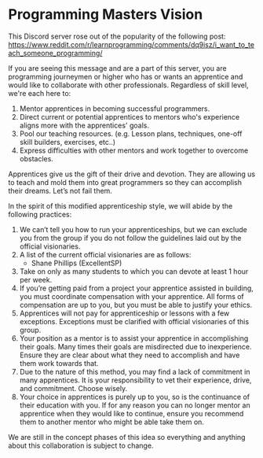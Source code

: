 # Programming Masters Vision
This Discord server rose out of the popularity of the following post: https://www.reddit.com/r/learnprogramming/comments/dq9isz/i_want_to_teach_someone_programming/

If you are seeing this message and are a part of this server, you are programming journeymen or higher who has or wants an apprentice and would like to collaborate with other professionals. Regardless of skill level, we're each here to:
1. Mentor apprentices in becoming successful programmers.
2. Direct current or potential apprentices to mentors who's experience aligns more with the apprentices' goals.
3. Pool our teaching resources. (e.g. Lesson plans, techniques, one-off skill builders, exercises, etc..)
4. Express difficulties with other mentors and work together to overcome obstacles.

Apprentices give us the gift of their drive and devotion. They are allowing us to teach and mold them into great programmers so they can accomplish their dreams.  Let’s not fail them.

In the spirit of this modified apprenticeship style, we will abide by the following practices:
1. We can’t tell you how to run your apprenticeships, but we can exclude you from the group if you do not follow the guidelines laid out by the official visionaries.
2. A list of the current official visionaries are as follows:
   - Shane Phillips (ExcellentSP)
3. Take on only as many students to which you can devote at least 1 hour per week.
4. If you’re getting paid from a project your apprentice assisted in building, you must coordinate compensation with your apprentice. All forms of compensation are up to you, but you must be able to justify your ethics.
5. Apprentices will not pay for apprenticeship or lessons with a few exceptions. Exceptions must be clarified with official visionaries of this group. 
6. Your position as a mentor is to assist your apprentice in accomplishing their goals. Many times their goals are misdirected due to inexperience. Ensure they are clear about what they need to accomplish and have them work towards that.
7. Due to the nature of this method, you may find a lack of commitment in many apprentices. It is your responsibility to vet their experience, drive, and commitment. Choose wisely.
8. Your choice in apprentices is purely up to you, so is the continuance of their education with you. If for any reason you can no longer mentor an apprentice when they would like to continue, ensure you recommend them to another mentor who might be able take them on.

We are still in the concept phases of this idea so everything and anything about this collaboration is subject to change.
